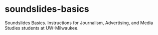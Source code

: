# soundslides-basics
Soundslides Basics. Instructions for Journalism, Advertising, and Media Studies students at UW-Milwaukee.
